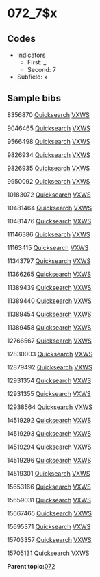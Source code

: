 # 072\_7$x

## Codes

-   Indicators
    -   First: \_
    -   Second: 7
-   Subfield: x

## Sample bibs

8356870 [Quicksearch](https://search.library.yale.edu/catalog/8356870) [VXWS](http://prodorbis.library.yale.edu:7014/vxws/GetHoldingsService?bibId=8356870)

9046465 [Quicksearch](https://search.library.yale.edu/catalog/9046465) [VXWS](http://prodorbis.library.yale.edu:7014/vxws/GetHoldingsService?bibId=9046465)

9566498 [Quicksearch](https://search.library.yale.edu/catalog/9566498) [VXWS](http://prodorbis.library.yale.edu:7014/vxws/GetHoldingsService?bibId=9566498)

9826934 [Quicksearch](https://search.library.yale.edu/catalog/9826934) [VXWS](http://prodorbis.library.yale.edu:7014/vxws/GetHoldingsService?bibId=9826934)

9826935 [Quicksearch](https://search.library.yale.edu/catalog/9826935) [VXWS](http://prodorbis.library.yale.edu:7014/vxws/GetHoldingsService?bibId=9826935)

9950092 [Quicksearch](https://search.library.yale.edu/catalog/9950092) [VXWS](http://prodorbis.library.yale.edu:7014/vxws/GetHoldingsService?bibId=9950092)

10183072 [Quicksearch](https://search.library.yale.edu/catalog/10183072) [VXWS](http://prodorbis.library.yale.edu:7014/vxws/GetHoldingsService?bibId=10183072)

10481464 [Quicksearch](https://search.library.yale.edu/catalog/10481464) [VXWS](http://prodorbis.library.yale.edu:7014/vxws/GetHoldingsService?bibId=10481464)

10481476 [Quicksearch](https://search.library.yale.edu/catalog/10481476) [VXWS](http://prodorbis.library.yale.edu:7014/vxws/GetHoldingsService?bibId=10481476)

11146386 [Quicksearch](https://search.library.yale.edu/catalog/11146386) [VXWS](http://prodorbis.library.yale.edu:7014/vxws/GetHoldingsService?bibId=11146386)

11163415 [Quicksearch](https://search.library.yale.edu/catalog/11163415) [VXWS](http://prodorbis.library.yale.edu:7014/vxws/GetHoldingsService?bibId=11163415)

11343797 [Quicksearch](https://search.library.yale.edu/catalog/11343797) [VXWS](http://prodorbis.library.yale.edu:7014/vxws/GetHoldingsService?bibId=11343797)

11366265 [Quicksearch](https://search.library.yale.edu/catalog/11366265) [VXWS](http://prodorbis.library.yale.edu:7014/vxws/GetHoldingsService?bibId=11366265)

11389439 [Quicksearch](https://search.library.yale.edu/catalog/11389439) [VXWS](http://prodorbis.library.yale.edu:7014/vxws/GetHoldingsService?bibId=11389439)

11389440 [Quicksearch](https://search.library.yale.edu/catalog/11389440) [VXWS](http://prodorbis.library.yale.edu:7014/vxws/GetHoldingsService?bibId=11389440)

11389454 [Quicksearch](https://search.library.yale.edu/catalog/11389454) [VXWS](http://prodorbis.library.yale.edu:7014/vxws/GetHoldingsService?bibId=11389454)

11389458 [Quicksearch](https://search.library.yale.edu/catalog/11389458) [VXWS](http://prodorbis.library.yale.edu:7014/vxws/GetHoldingsService?bibId=11389458)

12766567 [Quicksearch](https://search.library.yale.edu/catalog/12766567) [VXWS](http://prodorbis.library.yale.edu:7014/vxws/GetHoldingsService?bibId=12766567)

12830003 [Quicksearch](https://search.library.yale.edu/catalog/12830003) [VXWS](http://prodorbis.library.yale.edu:7014/vxws/GetHoldingsService?bibId=12830003)

12879492 [Quicksearch](https://search.library.yale.edu/catalog/12879492) [VXWS](http://prodorbis.library.yale.edu:7014/vxws/GetHoldingsService?bibId=12879492)

12931354 [Quicksearch](https://search.library.yale.edu/catalog/12931354) [VXWS](http://prodorbis.library.yale.edu:7014/vxws/GetHoldingsService?bibId=12931354)

12931355 [Quicksearch](https://search.library.yale.edu/catalog/12931355) [VXWS](http://prodorbis.library.yale.edu:7014/vxws/GetHoldingsService?bibId=12931355)

12938564 [Quicksearch](https://search.library.yale.edu/catalog/12938564) [VXWS](http://prodorbis.library.yale.edu:7014/vxws/GetHoldingsService?bibId=12938564)

14519292 [Quicksearch](https://search.library.yale.edu/catalog/14519292) [VXWS](http://prodorbis.library.yale.edu:7014/vxws/GetHoldingsService?bibId=14519292)

14519293 [Quicksearch](https://search.library.yale.edu/catalog/14519293) [VXWS](http://prodorbis.library.yale.edu:7014/vxws/GetHoldingsService?bibId=14519293)

14519294 [Quicksearch](https://search.library.yale.edu/catalog/14519294) [VXWS](http://prodorbis.library.yale.edu:7014/vxws/GetHoldingsService?bibId=14519294)

14519296 [Quicksearch](https://search.library.yale.edu/catalog/14519296) [VXWS](http://prodorbis.library.yale.edu:7014/vxws/GetHoldingsService?bibId=14519296)

14519301 [Quicksearch](https://search.library.yale.edu/catalog/14519301) [VXWS](http://prodorbis.library.yale.edu:7014/vxws/GetHoldingsService?bibId=14519301)

15653166 [Quicksearch](https://search.library.yale.edu/catalog/15653166) [VXWS](http://prodorbis.library.yale.edu:7014/vxws/GetHoldingsService?bibId=15653166)

15659031 [Quicksearch](https://search.library.yale.edu/catalog/15659031) [VXWS](http://prodorbis.library.yale.edu:7014/vxws/GetHoldingsService?bibId=15659031)

15667465 [Quicksearch](https://search.library.yale.edu/catalog/15667465) [VXWS](http://prodorbis.library.yale.edu:7014/vxws/GetHoldingsService?bibId=15667465)

15695371 [Quicksearch](https://search.library.yale.edu/catalog/15695371) [VXWS](http://prodorbis.library.yale.edu:7014/vxws/GetHoldingsService?bibId=15695371)

15703357 [Quicksearch](https://search.library.yale.edu/catalog/15703357) [VXWS](http://prodorbis.library.yale.edu:7014/vxws/GetHoldingsService?bibId=15703357)

15705131 [Quicksearch](https://search.library.yale.edu/catalog/15705131) [VXWS](http://prodorbis.library.yale.edu:7014/vxws/GetHoldingsService?bibId=15705131)

**Parent topic:**[072](../../tags/072/072.md)

